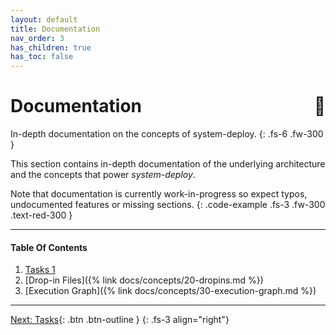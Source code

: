 ```yaml
---
layout: default
title: Documentation
nav_order: 3
has_children: true
has_toc: false
---
```


# Documentation <span style="float:right">📖</span>

In-depth documentation on the concepts of system-deploy.
{: .fs-6 .fw-300 }

This section contains in-depth documentation of the underlying architecture and
the concepts that power *system-deploy*.

Note that documentation is currently work-in-progress so expect typos, undocumented
features or missing sections.
{: .code-example .fs-3 .fw-300 .text-red-300 }

---

#### Table Of Contents
1. [Tasks 1](./10-tasks.md)
1. [Drop-in Files]({% link docs/concepts/20-dropins.md %})
1. [Execution Graph]({% link docs/concepts/30-execution-graph.md %})

---

[Next: Tasks](./10-tasks.md){: .btn .btn-outline }
{: .fs-3 align="right"}
